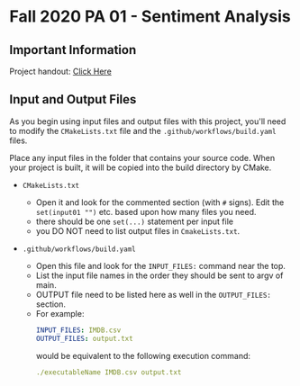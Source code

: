 # Fall 2020 PA 01 - Sentiment Analysis

## Important Information

Project handout:  [Click Here](https://smucse2341.github.io/cs2341-f2020/projects/pa01/)

## Input and Output Files

As you begin using input files and output files with this project, 
you'll need to modify the `CMakeLists.txt` file and the `.github/workflows/build.yaml`
files.  

Place any input files in the folder that contains your source code.  When your project is built, it will be copied into the build directory by CMake. 

- `CMakeLists.txt`
    - Open it and look for the commented section (with `#` signs).  Edit the `set(input01 "")` etc.
    based upon how many files you need.
    - there should be one `set(...)` statement per input file
    - you DO NOT need to list output files in `CmakeLists.txt`.
    
- `.github/workflows/build.yaml`
    - Open this file and look for the `INPUT_FILES:` command near the top.
    - List the input file names in the order they should be sent to argv of main. 
    - OUTPUT file need to be listed here as well in the `OUTPUT_FILES:` section. 
    - For example:
        ```yaml
        INPUT_FILES: IMDB.csv
        OUTPUT_FILES: output.txt
        ```
      would be equivalent to the following execution command:
      ```yaml
      ./executableName IMDB.csv output.txt
      ```   
    
